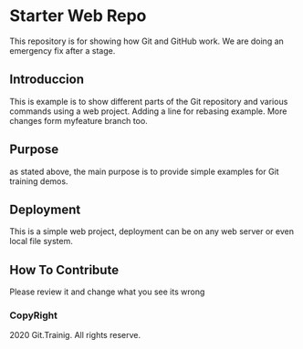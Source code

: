 # Starter Web Repo

This repository is for showing how Git and GitHub work.
We are doing an emergency fix after a stage.

## Introduccion

This is example is to show different parts of the Git repository and
various commands using a web project.
Adding a line for rebasing example.
More changes form myfeature branch too.

## Purpose

as stated above, the main purpose is to provide
simple examples for Git training demos.

## Deployment

This is a simple web project, deployment can be on any web server or 
even local file system.

## How To Contribute
Please review it and change what you see its wrong

### CopyRight
2020 Git.Trainig. All rights reserve.

